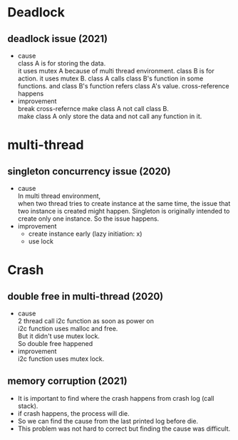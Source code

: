 # Deadlock 
## deadlock issue (2021)
* cause  
class A is for storing the data.  
it uses mutex A because of multi thread environment.
class B is for action.
it uses mutex B.
class A calls class B's function in some functions.
and class B's function refers class A's value.
cross-reference happens
* improvement  
break cross-refernce 
make class A not call class B.  
make class A only store the data and not call any function in it.


# multi-thread 
## singleton concurrency issue (2020)
* cause  
In multi thread environment,  
when two thread tries to create instance at the same time,
the issue that two instance is created might happen.
Singleton is originally intended to create only one instance.
So the issue happens.  
* improvement  
  * create instance early (lazy initiation: x)
  * use lock  

# Crash  
## double free in multi-thread  (2020)
* cause  
2 thread call i2c function as soon as power on  
i2c function uses malloc and free.  
But it didn't use mutex lock.  
So double free happened  
* improvement  
i2c function uses mutex lock.  
## memory corruption (2021)
* It is important to find where the crash happens from crash log (call stack).
* if crash happens, the process will die. 
* So we can find the cause from the last printed log before die.
* This problem was not hard to correct but finding the cause was difficult. 
